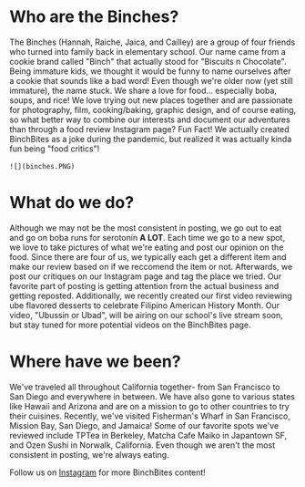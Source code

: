 # Who are the Binches? 
The Binches (Hannah, Raiche, Jaica, and Cailley) are a group of four friends who turned into family back in elementary school. Our name came from a cookie brand called "Binch" that actually stood for "Biscuits n Chocolate". Being immature kids, we thought it would be funny to name ourselves after a cookie that sounds like a bad word! Even though we're older now (yet still immature), the name stuck. We share a love for food... especially boba, soups, and rice! We love trying out new places together and are passionate for photography, film, cooking/baking, graphic design, and of course eating, so what better way to combine our interests and document our adventures than through a food review Instagram page? Fun Fact! We actually created BinchBites as a joke during the pandemic, but realized it was actually kinda fun being "food critics"!

    ![](binches.PNG)

# What do we do?
Although we may not be the most consistent in posting, we go out to eat and go on boba runs for serotonin **A LOT**. Each time we go to a new spot, we love to take pictures of what we're eating and post our opinion on the food. Since there are four of us, we typically each get a different item and make our review based on if we reccomend the item or not. Afterwards, we post our critiques on our Instagram page and tag the place we tried. Our favorite part of posting is getting attention from the actual business and getting reposted. Additionally, we recently created our first video reviewing ube flavored desserts to celebrate Filipino American History Month. Our video, "Ubussin or Ubad", will be airing on our school's live stream soon, but stay tuned for more potential videos on the BinchBites page.

# Where have we been?
We've traveled all throughout California together- from San Francisco to San Diego and everywhere in between. We have also gone to various states like Hawaii and Arizona and are on a mission to go to other countries to try their cuisines. Recently, we've visited Fisherman's Wharf in San Francisco, Mission Bay, San Diego, and Jamaica! Some of our favorite spots we've reviewed include TPTea in Berkeley, Matcha Cafe Maiko in Japantown SF, and Ozen Sushi in Norwalk, California. Even though we aren't the most consistent in posting, we're always eating. 
  
Follow us on [Instagram](https://www.instagram.com/binchbites/) for more BinchBites content!
